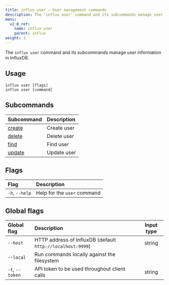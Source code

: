 ```yaml
---
title: influx user – User management commands
description: The 'influx user' command and its subcommands manage user information in InfluxDB.
menu:
  v2_0_ref:
    name: influx user
    parent: influx
weight: 1
---
```


The `influx user` command and its subcommands manage user information in InfluxDB.

## Usage
```
influx user [flags]
influx user [command]
```

## Subcommands
| Subcommand                                       | Description |
|:----------                                       |:----------- |
| [create](/v2.0/reference/cli/influx/user/create) | Create user |
| [delete](/v2.0/reference/cli/influx/user/delete) | Delete user |
| [find](/v2.0/reference/cli/influx/user/find)     | Find user   |
| [update](/v2.0/reference/cli/influx/user/update) | Update user |

## Flags
| Flag           | Description                 |
|:----           |:-----------                 |
| `-h`, `--help` | Help for the `user` command |

## Global flags
| Global flag     | Description                                                | Input type |
|:-----------     |:-----------                                                |:----------:|
| `--host`        | HTTP address of InfluxDB (default `http://localhost:9999`) | string     |
| `--local`       | Run commands locally against the filesystem                |            |
| `-t`, `--token` | API token to be used throughout client calls               | string     |
